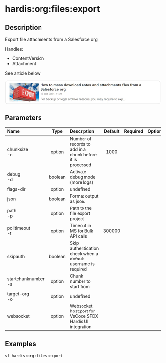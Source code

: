 <!-- This file has been generated with command 'sf hardis:doc:plugin:generate'. Please do not update it manually or it may be overwritten -->
# hardis:org:files:export

## Description

Export file attachments from a Salesforce org

Handles:

- ContentVersion
- Attachment

See article below:

[![How to mass download notes and attachments files from a Salesforce org](https://github.com/hardisgroupcom/sfdx-hardis/raw/main/docs/assets/images/article-mass-download.jpg)](https://nicolas.vuillamy.fr/how-to-mass-download-notes-and-attachments-files-from-a-salesforce-org-83a028824afd)


## Parameters

| Name                    |  Type   | Description                                                   | Default | Required | Options |
|:------------------------|:-------:|:--------------------------------------------------------------|:-------:|:--------:|:-------:|
| chunksize<br/>-c        | option  | Number of records to add in a chunk before it is processed    |  1000   |          |         |
| debug<br/>-d            | boolean | Activate debug mode (more logs)                               |         |          |         |
| flags-dir               | option  | undefined                                                     |         |          |         |
| json                    | boolean | Format output as json.                                        |         |          |         |
| path<br/>-p             | option  | Path to the file export project                               |         |          |         |
| polltimeout<br/>-t      | option  | Timeout in MS for Bulk API calls                              | 300000  |          |         |
| skipauth                | boolean | Skip authentication check when a default username is required |         |          |         |
| startchunknumber<br/>-s | option  | Chunk number to start from                                    |         |          |         |
| target-org<br/>-o       | option  | undefined                                                     |         |          |         |
| websocket               | option  | Websocket host:port for VsCode SFDX Hardis UI integration     |         |          |         |

## Examples

```shell
sf hardis:org:files:export
```


